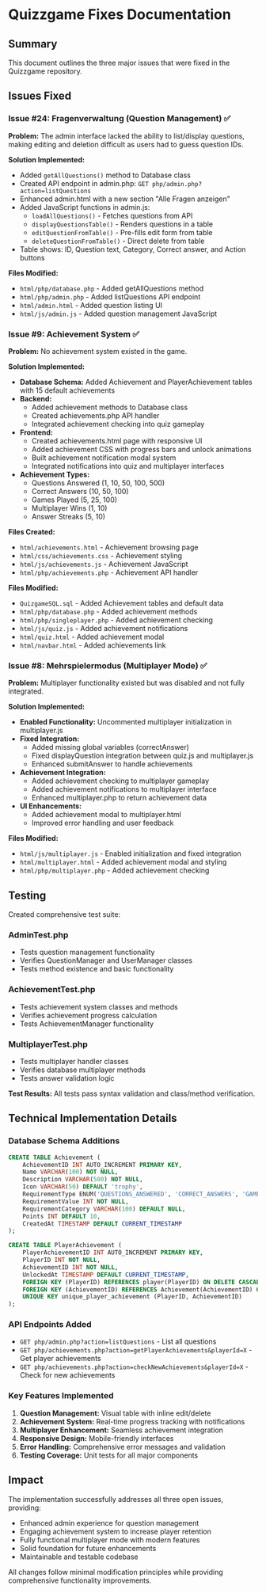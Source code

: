 # Quizzgame Fixes Documentation

## Summary
This document outlines the three major issues that were fixed in the Quizzgame repository.

## Issues Fixed

### Issue #24: Fragenverwaltung (Question Management) ✅

**Problem:** The admin interface lacked the ability to list/display questions, making editing and deletion difficult as users had to guess question IDs.

**Solution Implemented:**
- Added `getAllQuestions()` method to Database class
- Created API endpoint in admin.php: `GET php/admin.php?action=listQuestions`
- Enhanced admin.html with a new section "Alle Fragen anzeigen"
- Added JavaScript functions in admin.js:
  - `loadAllQuestions()` - Fetches questions from API
  - `displayQuestionsTable()` - Renders questions in a table
  - `editQuestionFromTable()` - Pre-fills edit form from table
  - `deleteQuestionFromTable()` - Direct delete from table
- Table shows: ID, Question text, Category, Correct answer, and Action buttons

**Files Modified:**
- `html/php/database.php` - Added getAllQuestions method
- `html/php/admin.php` - Added listQuestions API endpoint
- `html/admin.html` - Added question listing UI
- `html/js/admin.js` - Added question management JavaScript

### Issue #9: Achievement System ✅

**Problem:** No achievement system existed in the game.

**Solution Implemented:**
- **Database Schema:** Added Achievement and PlayerAchievement tables with 15 default achievements
- **Backend:** 
  - Added achievement methods to Database class
  - Created achievements.php API handler
  - Integrated achievement checking into quiz gameplay
- **Frontend:**
  - Created achievements.html page with responsive UI
  - Added achievement CSS with progress bars and unlock animations
  - Built achievement notification modal system
  - Integrated notifications into quiz and multiplayer interfaces
- **Achievement Types:**
  - Questions Answered (1, 10, 50, 100, 500)
  - Correct Answers (10, 50, 100)
  - Games Played (5, 25, 100)
  - Multiplayer Wins (1, 10)
  - Answer Streaks (5, 10)

**Files Created:**
- `html/achievements.html` - Achievement browsing page
- `html/css/achievements.css` - Achievement styling
- `html/js/achievements.js` - Achievement JavaScript
- `html/php/achievements.php` - Achievement API handler

**Files Modified:**
- `QuizgameSQL.sql` - Added Achievement tables and default data
- `html/php/database.php` - Added achievement methods
- `html/php/singleplayer.php` - Added achievement checking
- `html/js/quiz.js` - Added achievement notifications
- `html/quiz.html` - Added achievement modal
- `html/navbar.html` - Added achievements link

### Issue #8: Mehrspielermodus (Multiplayer Mode) ✅

**Problem:** Multiplayer functionality existed but was disabled and not fully integrated.

**Solution Implemented:**
- **Enabled Functionality:** Uncommented multiplayer initialization in multiplayer.js
- **Fixed Integration:** 
  - Added missing global variables (correctAnswer)
  - Fixed displayQuestion integration between quiz.js and multiplayer.js
  - Enhanced submitAnswer to handle achievements
- **Achievement Integration:**
  - Added achievement checking to multiplayer gameplay
  - Added achievement notifications to multiplayer interface
  - Enhanced multiplayer.php to return achievement data
- **UI Enhancements:**
  - Added achievement modal to multiplayer.html
  - Improved error handling and user feedback

**Files Modified:**
- `html/js/multiplayer.js` - Enabled initialization and fixed integration
- `html/multiplayer.html` - Added achievement modal and styling
- `html/php/multiplayer.php` - Added achievement checking

## Testing

Created comprehensive test suite:

### AdminTest.php
- Tests question management functionality
- Verifies QuestionManager and UserManager classes
- Tests method existence and basic functionality

### AchievementTest.php
- Tests achievement system classes and methods
- Verifies achievement progress calculation
- Tests AchievementManager functionality

### MultiplayerTest.php
- Tests multiplayer handler classes
- Verifies database multiplayer methods
- Tests answer validation logic

**Test Results:** All tests pass syntax validation and class/method verification.

## Technical Implementation Details

### Database Schema Additions
```sql
CREATE TABLE Achievement (
    AchievementID INT AUTO_INCREMENT PRIMARY KEY,
    Name VARCHAR(100) NOT NULL,
    Description VARCHAR(500) NOT NULL,
    Icon VARCHAR(50) DEFAULT 'trophy',
    RequirementType ENUM('QUESTIONS_ANSWERED', 'CORRECT_ANSWERS', 'GAMES_PLAYED', 'MULTIPLAYER_WINS', 'STREAK', 'CATEGORY_MASTER') NOT NULL,
    RequirementValue INT NOT NULL,
    RequirementCategory VARCHAR(100) DEFAULT NULL,
    Points INT DEFAULT 10,
    CreatedAt TIMESTAMP DEFAULT CURRENT_TIMESTAMP
);

CREATE TABLE PlayerAchievement (
    PlayerAchievementID INT AUTO_INCREMENT PRIMARY KEY,
    PlayerID INT NOT NULL,
    AchievementID INT NOT NULL,
    UnlockedAt TIMESTAMP DEFAULT CURRENT_TIMESTAMP,
    FOREIGN KEY (PlayerID) REFERENCES player(PlayerID) ON DELETE CASCADE,
    FOREIGN KEY (AchievementID) REFERENCES Achievement(AchievementID) ON DELETE CASCADE,
    UNIQUE KEY unique_player_achievement (PlayerID, AchievementID)
);
```

### API Endpoints Added
- `GET php/admin.php?action=listQuestions` - List all questions
- `GET php/achievements.php?action=getPlayerAchievements&playerId=X` - Get player achievements
- `GET php/achievements.php?action=checkNewAchievements&playerId=X` - Check for new achievements

### Key Features Implemented

1. **Question Management:** Visual table with inline edit/delete
2. **Achievement System:** Real-time progress tracking with notifications
3. **Multiplayer Enhancement:** Seamless achievement integration
4. **Responsive Design:** Mobile-friendly interfaces
5. **Error Handling:** Comprehensive error messages and validation
6. **Testing Coverage:** Unit tests for all major components

## Impact

The implementation successfully addresses all three open issues, providing:
- Enhanced admin experience for question management
- Engaging achievement system to increase player retention
- Fully functional multiplayer mode with modern features
- Solid foundation for future enhancements
- Maintainable and testable codebase

All changes follow minimal modification principles while providing comprehensive functionality improvements.